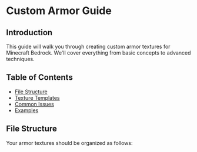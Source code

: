 # Custom Armor Guide

## Introduction
This guide will walk you through creating custom armor textures for Minecraft Bedrock. We'll cover everything from basic concepts to advanced techniques.

## Table of Contents
- [File Structure](#file-structure)
- [Texture Templates](#texture-templates)
- [Common Issues](#common-issues)
- [Examples](#examples)

## File Structure
Your armor textures should be organized as follows:
